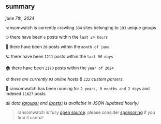 
## summary
_june 7th, 2024_

ransomwatch is currently crawling `384` sites belonging to `193` unique groups

⏲ there have been `6` posts within the `last 24 hours`

🦈 there have been `28` posts within the `month of june`

🪐 there have been `1211` posts within the `last 90 days`

🏚 there have been `2170` posts within the `year of 2024`

_⚙️ there are currently `93` online hosts & `122` custom parsers._

🦕 ransomwatch has been running for `2 years, 9 months and 2 days` and indexed `11627` posts

_all data  [(groups)](http://ransomwhat.telemetry.ltd/groups) and [(posts)](http://ransomwhat.telemetry.ltd/posts) is available in JSON (updated hourly)_

> ransomwatch is fully [open source](https://github.com/joshhighet/ransomwatch#ransomwatch--). please consider [sponsoring](https://github.com/sponsors/joshhighet) if you find it useful!
